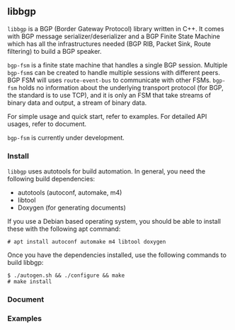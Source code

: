 libbgp
---
`libbgp` is a BGP (Border Gateway Protocol) library written in C++. It comes with BGP message serializer/deserializer and a BGP Finite State Machine which has all the infrastructures needed (BGP RIB, Packet Sink, Route filtering) to build a BGP speaker.

`bgp-fsm` is a finite state machine that handles a single BGP session. Multiple `bgp-fsm`s can be created to handle multiple sessions with different peers. BGP FSM will uses `route-event-bus` to communicate with other FSMs. `bgp-fsm` holds no information about the underlying transport protocol (for BGP, the standard is to use TCP), and it is only an FSM that take streams of binary data and output, a stream of binary data.

For simple usage and quick start, refer to examples. For detailed API usages, refer to document.

`bgp-fsm` is currently under development.

### Install

`libbgp` uses autotools for build automation. In general, you need the following build dependencies:

- autotools (autoconf, automake, m4)
- libtool
- Doxygen (for generating documents)

If you use a Debian based operating system, you should be able to install these with the following apt command:

```
# apt install autoconf automake m4 libtool doxygen
```

Once you have the dependencies installed, use the following commands to build libbgp:

```
$ ./autogen.sh && ./configure && make
# make install
```

### Document

### Examples


